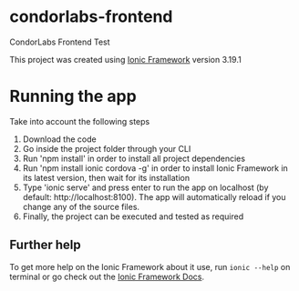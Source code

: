 # condorlabs-frontend
CondorLabs Frontend Test

This project was created using [Ionic Framework](https://github.com/ionic-team/ionic) version 3.19.1

# Running the app

Take into account the following steps

1) Download the code
2) Go inside the project folder through your CLI
3) Run 'npm install' in order to install all project dependencies
4) Run 'npm install ionic cordova -g' in order to install Ionic Framework in its latest version, then wait for its installation
4) Type 'ionic serve' and press enter to run the app on localhost (by default: http://localhost:8100). The app will automatically reload if you change any of the source files.
5) Finally, the project can be executed and tested as required

## Further help

To get more help on the Ionic Framework about it use, run `ionic --help` on terminal or go check out the [Ionic Framework Docs](https://ionicframework.com/docs/).
